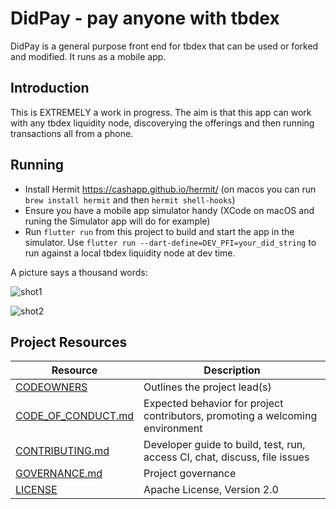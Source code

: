 # DidPay - pay anyone with tbdex

DidPay is a general purpose front end for tbdex that can be used or forked and modified. It runs as a mobile app. 

## Introduction

This is EXTREMELY a work in progress. 
The aim is that this app can work with any tbdex liquidity node, discoverying the offerings and then running transactions all from a phone. 

## Running

* Install Hermit https://cashapp.github.io/hermit/ (on macos you can run `brew install hermit` and then `hermit shell-hooks`)
* Ensure you have a mobile app simulator handy (XCode on macOS and runing the Simulator app will do for example)
* Run `flutter run` from this project to build and start the app in the simulator. Use `flutter run --dart-define=DEV_PFI=your_did_string` to run against a local tbdex liquidity node at dev time.



A picture says a thousand words: 

![shot1](https://github.com/TBD54566975/didpay/assets/14976/fe4600fa-9843-4770-ba6a-9e1bc4234d0d)

![shot2](https://github.com/TBD54566975/didpay/assets/14976/64948141-311e-41fb-a0b7-fe2160fd36be)

## Project Resources

| Resource                                   | Description                                                                    |
| ------------------------------------------ | ------------------------------------------------------------------------------ |
| [CODEOWNERS](./CODEOWNERS)                 | Outlines the project lead(s)                                                   |
| [CODE_OF_CONDUCT.md](./CODE_OF_CONDUCT.md) | Expected behavior for project contributors, promoting a welcoming environment |
| [CONTRIBUTING.md](./CONTRIBUTING.md)       | Developer guide to build, test, run, access CI, chat, discuss, file issues     |
| [GOVERNANCE.md](./GOVERNANCE.md)           | Project governance                                                             |
| [LICENSE](./LICENSE)                       | Apache License, Version 2.0                                                    |
